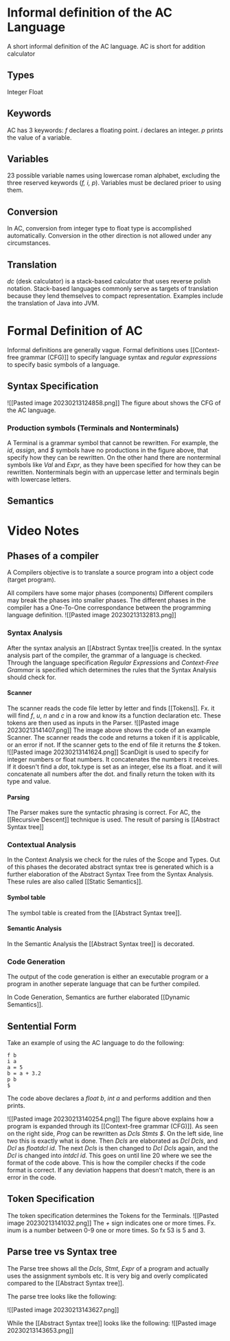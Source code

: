 # Informal definition of the AC Language
A short informal definition of the AC language. AC is short for addition calculator
## Types
Integer
Float

## Keywords
AC has 3 keywords:
*f* declares a floating point.
*i* declares an integer.
*p* prints the value of a variable.

## Variables
23 possible variable names using lowercase roman alphabet, excluding the three reserved keywords (*f, i, p*). Variables must be declared prioer to using them.

## Conversion
In AC, conversion from integer type to float type is accomplished automatically. Conversion in the other direction is not allowed under any circumstances.

## Translation
*dc* (desk calculator) is a stack-based calculator that uses reverse polish notation.
Stack-based languages commonly serve as targets of translation because they lend themselves to compact representation. Examples include the translation of Java into JVM.

# Formal Definition of AC
Informal definitions are generally vague. Formal definitions uses [[Context-free grammar (CFG)]] to specify language syntax and *regular expressions* to specify basic symbols of a language.

## Syntax Specification

![[Pasted image 20230213124858.png]]
The figure about shows the CFG of the AC language.

### Production symbols (Terminals and Nonterminals)
A Terminal is a grammar symbol that cannot be rewritten. For example, the *id*, *assign*, and *$* symbols have no productions in the figure above, that specify how they can be rewritten. On the other hand there are nonterminal symbols like *Val* and *Expr*, as they have been specified for how they can be rewritten. Nonterminals begin with an uppercase letter and terminals begin with lowercase letters.

## Semantics






# Video Notes

## Phases of a compiler

A Compilers objective is to translate a source program into a object code (target program).

All compilers have some major phases (components)
Different compilers may break the phases into smaller phases.
The different phases in the compiler has a One-To-One correspondance between the programming language definition. 
![[Pasted image 20230213132813.png]]
### Syntax Analysis
After the syntax analysis an [[Abstract Syntax tree]]is created.
In the syntax analysis part of the compiler, the grammar of a language is checked. Through the language specification *Regular Expressions* and *Context-Free Grammar* is specified which determines the rules that the Syntax Analysis should check for.

#### Scanner
The scanner reads the code file letter by letter and finds [[Tokens]]. Fx. it will find *f*, *u*, *n* and *c* in a row and know its a function declaration etc. These tokens are then used as inputs in the Parser.
![[Pasted image 20230213141407.png]]
The image above shows the code of an example Scanner. The scanner reads the code and returns a token if it is applicable, or an error if not. If the scanner gets to the end of file it returns the *$* token.
![[Pasted image 20230213141624.png]]
ScanDigit is used to specify for integer numbers or float numbers. It concatenates the numbers it receives. If it doesn't find a *dot*, tok.type is set as an integer, else its a float. and it will concatenate all numbers after the dot. and finally return the token with its type and value.

#### Parsing
The Parser makes sure the syntactic phrasing is correct.
For AC, the [[Recursive Descent]] technique is used.
The result of parsing is [[Abstract Syntax tree]]

### Contextual Analysis
In the Context Analysis we check for the rules of the Scope and Types. Out of this phases the decorated abstract syntax tree is generated which is a further elaboration of the Abstract Syntax Tree from the Syntax Analysis. These rules are also called [[Static Semantics]].

#### Symbol table
The symbol table is created from the [[Abstract Syntax tree]].

#### Semantic Analysis
In the Semantic Analysis the [[Abstract Syntax tree]] is decorated.

### Code Generation
The output of the code generation is either an executable program or a program in another seperate language that can be further compiled.

In Code Generation, Semantics are further elaborated [[Dynamic Semantics]].




## Sentential Form
Take an example of using the AC language to do the following:
```
f b
i a
a = 5
b = a + 3.2
p b
$
```
The code above declares a *float b*, *int a* and performs addition and then prints.

![[Pasted image 20230213140254.png]]
The figure above explains how a program is expanded through its [[Context-free grammar (CFG)]]. As seen on the right side, *Prog* can be rewritten as *Dcls Stmts $*. On the left side, line two this is exactly what is done. Then *Dcls* are elaborated as *Dcl Dcls*, and *Dcl* as *floatdcl id*. The next *Dcls* is then changed to *Dcl Dcls* again, and the *Dcl* is changed into *intdcl id*. This goes on until line 20 where we see the format of the code above. This is how the compiler checks if the code format is correct. If any deviation happens that doesn't match, there is an error in the code.

## Token Specification
The token specification determines the Tokens for the Terminals.
![[Pasted image 20230213141032.png]]
The *+* sign indicates one or more times. Fx. inum is a number between 0-9 one or more times. So fx 53 is 5 and 3.


## Parse tree vs Syntax tree
The Parse tree shows all the *Dcls*, *Stmt*, *Expr* of a program and actually uses the assignment symbols etc. It is very big and overly complicated compared to the [[Abstract Syntax tree]].

The parse tree looks like the following:

![[Pasted image 20230213143627.png]]

While the [[Abstract Syntax tree]] looks like the following:
![[Pasted image 20230213143653.png]]